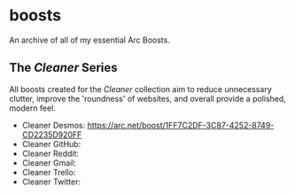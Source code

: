 # boosts
An archive of all of my essential Arc Boosts.


## The *Cleaner* Series
All boosts created for the _Cleaner_ collection aim to reduce unnecessary clutter, improve the 'roundness' of websites, and overall provide a polished, modern feel.

- Cleaner Desmos: https://arc.net/boost/1FF7C2DF-3C87-4252-8749-CD2235D920FF
- Cleaner GitHub:
- Cleaner Reddit:
- Cleaner Gmail:
- Cleaner Trello:
- Cleaner Twitter:
